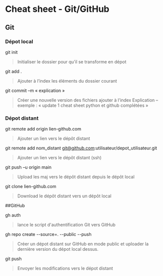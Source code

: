 # Cheat sheet - Git/GitHub

## Git

### Dépot local

git init

>Initialiser le dossier pour qu’il se transforme en dépot

git add .

>Ajouter à l’index les éléments du dossier courant

git commit –m « explication »

>Créer une nouvelle version des fichiers ajouter à l’index
>Explication – exemple : « update 1 cheat sheet python et github complétées »

### Dépot distant

git remote add origin lien-github.com

>Ajouter un lien vers le dépôt distant

git remote add nom_distant git@github.com:utilisateur/depot_utilisateur.git

>Ajouter un lien vers le dépôt distant (ssh)

git push –u origin main

>Upload les maj vers le dépôt distant depuis le dépôt local

git clone lien-github.com

>Download le dépôt distant vers un dépôt local

##GitHub

gh auth

>lance le script d'authentification Git vers GitHub

gh repo create --source=. --public --push

>Créer un dépot distant sur GitHub en mode public et uploader la dernière version du dépot local dessus.

git push

>Envoyer les modifications vers le dépot distant

